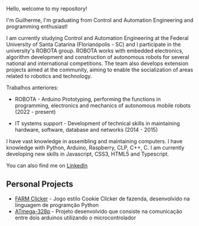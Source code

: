 Hello, welcome to my repository!

I'm Guilherme, I'm graduating from Control and Automation Engineering and programming enthusiast!

I am currently studying Control and Automation Engineering at the Federal University of Santa Catarina (Florianópolis - SC) and I participate in the university's ROBOTA group. ROBOTA works with embedded electronics, algorithm development and construction of autonomous robots for several national and international competitions. The team also develops extension projects aimed at the community, aiming to enable the socialization of areas related to robotics and technology.

Trabalhos anteriores:
<ul dir="auto"><li>ROBOTA - Arduino Prototyping, performing the functions in programming, electronics and mechanics of autonomous mobile robots (2022 - present)</ul></li>
<ul dir="auto"><li>IT systems support - Development of technical skills in maintaining hardware, software, database and networks (2014 - 2015)</ul></li>

I have vast knowledge in assembling and maintaining computers. I have knowledge with Python, Arduino, Raspberry, CLP, C++, C. I am currently developing new skills in Javascript, CSS3, HTML5 and Typescript.

You can also find me on <a href="https://www.linkedin.com/in/santos-gui/">LinkedIn</a>

## Personal Projects
<ul dir="auto"><li><a href="https://github.com/ProlRayder/Farm-Simulation">FARM Clicker</a> - Jogo estilo Cookie Clicker de fazenda, desenvolvido na linguagem de programção Python</li>
<li><a href="https://github.com/ProlRayder/ATmega-328p">ATmega-328p</a> - Projeto desenvolvido que consiste na comunicação entre dois arduinos utilizando o microcontrolador</li></ul>
